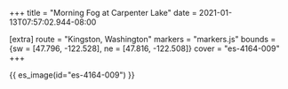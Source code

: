+++
title = "Morning Fog at Carpenter Lake"
date = 2021-01-13T07:57:02.944-08:00

[extra]
route = "Kingston, Washington"
markers = "markers.js"
bounds = {sw = [47.796, -122.528], ne = [47.816, -122.508]}
cover = "es-4164-009"
+++

<!-- more -->

{{ es_image(id="es-4164-009") }}

